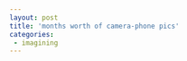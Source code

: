 ```yaml
---
layout: post
title: 'months worth of camera-phone pics'
categories:
 - imagining
---
```


<img src="http://danielsjourney.com/blog/files/2004/07/Image(01).jpg" alt="" />



<img src="http://danielsjourney.com/blog/files/2004/07/Image(02).jpg" alt="" />



<img src="http://danielsjourney.com/blog/files/2004/07/Image(03).jpg" alt="" />



<img src="http://danielsjourney.com/blog/files/2004/07/Image(04).jpg" alt="" />



<img src="http://danielsjourney.com/blog/files/2004/07/Image(05).jpg" alt="" />



<img src="http://danielsjourney.com/blog/files/2004/07/Image(09).jpg" alt="" />



<img src="http://danielsjourney.com/blog/files/2004/07/Image(10).jpg" alt="" />



<img src="http://danielsjourney.com/blog/files/2004/07/Image(11).jpg" alt="" />



<img src="http://danielsjourney.com/blog/files/2004/07/Image(13).jpg" alt="" />



<img src="http://danielsjourney.com/blog/files/2004/07/Image(16).jpg" alt="" />



<img src="http://danielsjourney.com/blog/files/2004/07/Image(20).jpg" alt="" />



<img src="http://danielsjourney.com/blog/files/2004/07/Image(23).jpg" alt="" />



<img src="http://danielsjourney.com/blog/files/2004/07/Image(29).jpg" alt="" />



<img src="http://danielsjourney.com/blog/files/2004/07/Image(30).jpg" alt="" />



<img src="http://danielsjourney.com/blog/files/2004/07/Image(32).jpg" alt="" />



<img src="http://danielsjourney.com/blog/files/2004/07/Image(33).jpg" alt="" />



<img src="http://danielsjourney.com/blog/files/2004/07/Image(43).jpg" alt="" />



<img src="http://danielsjourney.com/blog/files/2004/07/Image(48).jpg" alt="" />



<img src="http://danielsjourney.com/blog/files/2004/07/Image(50).jpg" alt="" />



<img src="http://danielsjourney.com/blog/files/2004/07/Image(53).jpg" alt="" />



<img src="http://danielsjourney.com/blog/files/2004/07/Image(59).jpg" alt="" />